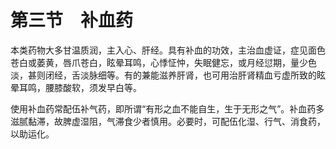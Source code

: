 # 第三节　补血药

本类药物大多甘温质润，主入心、肝经。具有补血的功效，主治血虚证，症见面色苍白或萎黄，唇爪苍白，眩晕耳鸣，心悸怔忡，失眠健忘，或月经愆期，量少色淡，甚则闭经，舌淡脉细等。有的兼能滋养肝肾，也可用治肝肾精血亏虚所致的眩晕耳鸣，腰膝酸软，须发早白等。

使用补血药常配伍补气药，即所谓“有形之血不能自生，生于无形之气”。补血药多滋腻黏滞，故脾虚湿阻，气滞食少者慎用。必要时，可配伍化湿、行气、消食药，以助运化。
